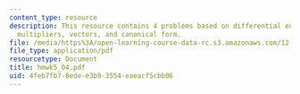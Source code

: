 ```yaml
---
content_type: resource
description: This resource contains 4 problems based on differential equation, Lagrange
  multipliers, vectors, and canonical form.
file: /media/https%3A/open-learning-course-data-rc.s3.amazonaws.com/12-864-inference-from-data-and-models-spring-2005/4feb7fb78edee3b93554eaeacf5cbb06_hmwk5_04.pdf
file_type: application/pdf
resourcetype: Document
title: hmwk5_04.pdf
uid: 4feb7fb7-8ede-e3b9-3554-eaeacf5cbb06
---
```

